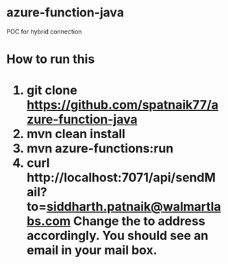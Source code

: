 # azure-function-java
POC for hybrid connection

<h1> How to run this <h1>

1. git clone https://github.com/spatnaik77/azure-function-java
2. mvn clean install
3. mvn azure-functions:run
4. curl http://localhost:7071/api/sendMail?to=siddharth.patnaik@walmartlabs.com   Change the to address accordingly. 
You should see an email in your mail box. 
